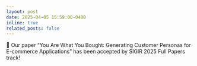 ```yaml
---
layout: post
date: 2025-04-05 15:59:00-0400
inline: true
related_posts: false
---
```


🎉 Our paper “You Are What You Bought: Generating Customer Personas for E-commerce Applications” has been accepted by SIGIR 2025 Full Papers track!
